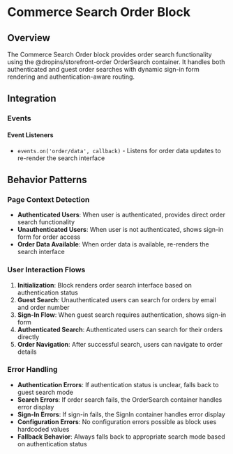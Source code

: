 # Commerce Search Order Block

## Overview

The Commerce Search Order block provides order search functionality using the @dropins/storefront-order OrderSearch container. It handles both authenticated and guest order searches with dynamic sign-in form rendering and authentication-aware routing.

## Integration

<!-- ### Block Configuration

No block configuration is read via `readBlockConfig()`. The block uses hardcoded configuration values and authentication status.

### URL Parameters

No URL parameters directly affect this block's behavior.

### Local Storage

No localStorage keys are used by this block. -->

### Events

#### Event Listeners

- `events.on('order/data', callback)` - Listens for order data updates to re-render the search interface

<!-- #### Event Emitters

No events are emitted by this block. -->

## Behavior Patterns

### Page Context Detection

- **Authenticated Users**: When user is authenticated, provides direct order search functionality
- **Unauthenticated Users**: When user is not authenticated, shows sign-in form for order access
- **Order Data Available**: When order data is available, re-renders the search interface

### User Interaction Flows

1. **Initialization**: Block renders order search interface based on authentication status
2. **Guest Search**: Unauthenticated users can search for orders by email and order number
3. **Sign-In Flow**: When guest search requires authentication, shows sign-in form
4. **Authenticated Search**: Authenticated users can search for their orders directly
5. **Order Navigation**: After successful search, users can navigate to order details

### Error Handling

- **Authentication Errors**: If authentication status is unclear, falls back to guest search mode
- **Search Errors**: If order search fails, the OrderSearch container handles error display
- **Sign-In Errors**: If sign-in fails, the SignIn container handles error display
- **Configuration Errors**: No configuration errors possible as block uses hardcoded values
- **Fallback Behavior**: Always falls back to appropriate search mode based on authentication status
